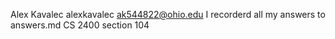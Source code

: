 Alex Kavalec
alexkavalec
ak544822@ohio.edu
I recorderd all my answers to answers.md
CS 2400
section 104
